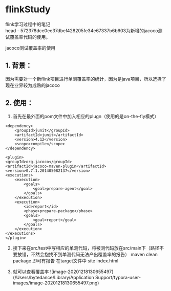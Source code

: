 # flinkStudy
flink学习过程中的笔记   
head - 572378dce0ee37dbef428205fe34e67337b6b603为新增的jacoco测试覆盖率代码的使用。

jacoco测试覆盖率的使用
## 1. 背景：
因为需要对一个新flink项目进行单测覆盖率的统计，因为是java项目，所以选择了现在业界较为成熟的jacoco
## 2. 使用：  
   1. 首先在最外面的pom文件中加入相应的plugn（使用的是on-the-fly模式）       


    <dependency>
        <groupId>junit</groupId>
        <artifactId>junit</artifactId>
        <version>4.12</version>
        <scope>compile</scope>
    </dependency>
    
    <plugin>
    <groupId>org.jacoco</groupId>
    <artifactId>jacoco-maven-plugin</artifactId>
    <version>0.7.1.201405082137</version>
    <executions>
        <execution>
            <goals>
                <goal>prepare-agent</goal>
            </goals>
        </execution>
        <execution>
            <id>report</id>
            <phase>prepare-package</phase>
            <goals>
                <goal>report</goal>
            </goals>
        </execution>
    </executions>
    </plugin>


2.  接下来在src/test中写相应的单测代码，将被测代码放在src/main下（路径不要放错，不然会抱找不到单测代码无法产出覆盖率的报告）
maven clean package 即可有报告 在target文件中 site index.html

3. 就可以查看覆盖率
![image-20201218130655497](/Users/bytedance/Library/Application Support/typora-user-images/image-20201218130655497.png)